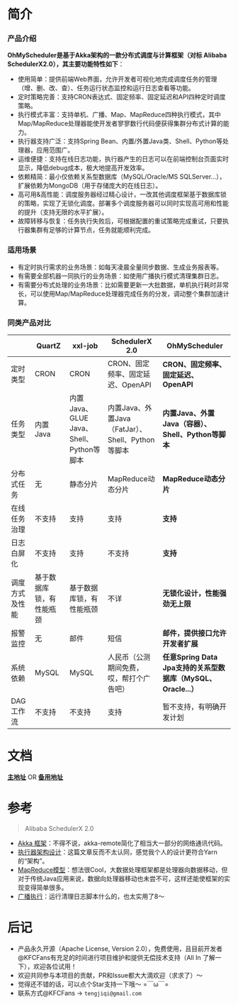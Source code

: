 # 简介
### 产品介绍
**OhMyScheduler是基于Akka架构的一款分布式调度与计算框架（对标 Alibaba SchedulerX2.0），其主要功能特性如下**：

* 使用简单：提供前端Web界面，允许开发者可视化地完成调度任务的管理（增、删、改、查）、任务运行状态监控和运行日志查看等功能。
* 定时策略完善：支持CRON表达式、固定频率、固定延迟和API四种定时调度策略。
* 执行模式丰富：支持单机、广播、Map、MapReduce四种执行模式，其中Map/MapReduce处理器能使开发者寥寥数行代码便获得集群分布式计算的能力。
* 执行器支持广泛：支持Spring Bean、内置/外置Java类、Shell、Python等处理器，应用范围广。
* 运维便捷：支持在线日志功能，执行器产生的日志可以在前端控制台页面实时显示，降低debug成本，极大地提高开发效率。
* 依赖精简：最小仅依赖关系型数据库（MySQL/Oracle/MS SQLServer...），扩展依赖为MongoDB（用于存储庞大的在线日志）。
* 高可用&高性能：调度服务器经过精心设计，一改其他调度框架基于数据库锁的策略，实现了无锁化调度。部署多个调度服务器可以同时实现高可用和性能的提升（支持无限的水平扩展）。
* 故障转移与恢复：任务执行失败后，可根据配置的重试策略完成重试，只要执行器集群有足够的计算节点，任务就能顺利完成。

### 适用场景
* 有定时执行需求的业务场景：如每天凌晨全量同步数据、生成业务报表等。
* 有需要全部机器一同执行的业务场景：如使用广播执行模式清理集群日志。
* 有需要分布式处理的业务场景：比如需要更新一大批数据，单机执行耗时非常长，可以使用Map/MapReduce处理器完成任务的分发，调动整个集群加速计算。

### 同类产品对比
|                | QuartZ                   | xxl-job                                  | SchedulerX 2.0                                    | OhMyScheduler                                                |
| -------------- | ------------------------ | ---------------------------------------- | ------------------------------------------------- | ------------------------------------------------------------ |
| 定时类型       | CRON                     | CRON                                     | CRON、固定频率、固定延迟、OpenAPI                 | **CRON、固定频率、固定延迟、OpenAPI**                        |
| 任务类型       | 内置Java                 | 内置Java、GLUE Java、Shell、Python等脚本 | 内置Java、外置Java（FatJar）、Shell、Python等脚本 | **内置Java、外置Java（容器）、Shell、Python等脚本**          |
| 分布式任务     | 无                       | 静态分片                                 | MapReduce动态分片                                 | **MapReduce动态分片**                                        |
| 在线任务治理   | 不支持                   | 支持                                     | 支持                                              | **支持**                                                     |
| 日志白屏化     | 不支持                   | 支持                                     | 不支持                                            | **支持**                                                     |
| 调度方式及性能 | 基于数据库锁，有性能瓶颈 | 基于数据库锁，有性能瓶颈                 | 不详                                              | **无锁化设计，性能强劲无上限**                               |
| 报警监控       | 无                       | 邮件                                     | 短信                                              | **邮件，提供接口允许开发者扩展**                             |
| 系统依赖       | MySQL                    | MySQL                                    | 人民币（公测期间免费，哎，帮打个广告吧）          | **任意Spring Data Jpa支持的关系型数据库（MySQL、Oracle...）** |
| DAG工作流      | 不支持                   | 不支持                                   | 支持                                              | 暂不支持，有明确开发计划                                     |


# 文档
**[主地址](https://kfcfans.gitee.io/ohmyscheduler/)** OR **[备用地址](https://kfcfans.gitee.io/ohmyscheduler/)**

# 参考
>Alibaba SchedulerX 2.0

* [Akka 框架](https://yq.aliyun.com/articles/709946?spm=a2c4e.11153959.teamhomeleft.67.6a0560c9bZEnZq)：不得不说，akka-remote简化了相当大一部分的网络通讯代码。
* [执行器架构设计](https://yq.aliyun.com/articles/704121?spm=a2c4e.11153959.teamhomeleft.97.371960c9qhB1mB)：这篇文章反而不太认同，感觉我个人的设计更符合Yarn的“架构”。
* [MapReduce模型](https://yq.aliyun.com/articles/706820?spm=a2c4e.11153959.teamhomeleft.83.6a0560c9bZEnZq)：想法很Cool，大数据处理框架都是处理器向数据移动，但对于传统Java应用来说，数据向处理器移动也未尝不可，这样还能使框架的实现变得简单很多。
* [广播执行](https://yq.aliyun.com/articles/716203?spm=a2c4e.11153959.teamhomeleft.40.371960c9qhB1mB)：运行清理日志脚本什么的，也太实用了8～

# 后记
* 产品永久开源（Apache License, Version 2.0），免费使用，且目前开发者@KFCFans有充足的时间进行项目维护和提供无偿技术支持（All In 了解一下），欢迎各位试用！
* 欢迎共同参与本项目的贡献，PR和Issue都大大滴欢迎（求求了）～
* 觉得还不错的话，可以点个Star支持一下哦～ =￣ω￣=
* 联系方式@KFCFans -> `tengjiqi@gmail.com`